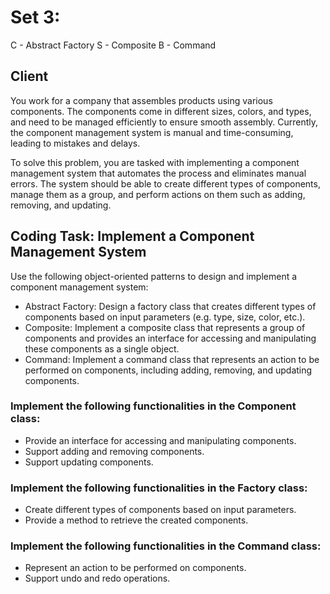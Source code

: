 # Set 3:
C - Abstract Factory
S - Composite
B - Command

## Client
You work for a company that assembles products using various components. The components come in different sizes, colors, and types, and need to be managed efficiently to ensure smooth assembly. Currently, the component management system is manual and time-consuming, leading to mistakes and delays.

To solve this problem, you are tasked with implementing a component management system that automates the process and eliminates manual errors. The system should be able to create different types of components, manage them as a group, and perform actions on them such as adding, removing, and updating.

## Coding Task: Implement a Component Management System

Use the following object-oriented patterns to design and implement a component management system:
* Abstract Factory: Design a factory class that creates different types of components based on input parameters (e.g. type, size, color, etc.).
* Composite: Implement a composite class that represents a group of components and provides an interface for accessing and manipulating these components as a single object.
* Command: Implement a command class that represents an action to be performed on components, including adding, removing, and updating components.

### Implement the following functionalities in the Component class:
* Provide an interface for accessing and manipulating components.
* Support adding and removing components.
* Support updating components.

### Implement the following functionalities in the Factory class:
* Create different types of components based on input parameters.
* Provide a method to retrieve the created components.

### Implement the following functionalities in the Command class:
* Represent an action to be performed on components.
* Support undo and redo operations.